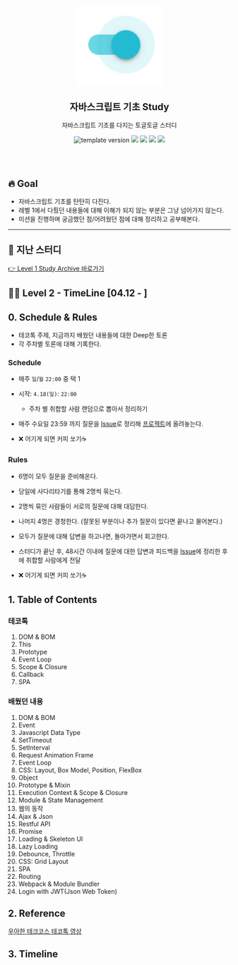 <p align="middle" >
  <img width="200px;" src="./src/images/toggle-toggle.png"/>
</p>
<h2 align="middle">자바스크립트 기초 Study</h2>
<p align="middle">자바스크립트 기초를 다지는 토글토글 스터디</p>
<p align="middle">
<img src="https://img.shields.io/badge/version-1.0.0-blue?style=flat-square" alt="template version"/>
<img src="https://img.shields.io/badge/language-html-red.svg?style=flat-square"/>
<img src="https://img.shields.io/badge/language-css-blue.svg?style=flat-square"/>
<img src="https://img.shields.io/badge/language-js-yellow.svg?style=flat-square"/>
<a href="https://github.com/daybrush/moveable/blob/master/LICENSE" target="_blank">
  <img src="https://img.shields.io/github/license/daybrush/moveable.svg?style=flat-square&label=license&color=08CE5D"/>
  </a>
</p>
<br/>
<br/>

## 🔥 Goal

- 자바스크립트 기초를 탄탄히 다진다.
- 레벨 1에서 다뤘던 내용들에 대해 이해가 되지 않는 부분은 그냥 넘어가지 않는다.
- 미션을 진행하며 궁금했던 점/어려웠던 점에 대해 정리하고 공부해본다.

---

## 🧡 지난 스터디

<a href="./Level 1 /README.md">👉 Level 1 Study Archive 바로가기 </a>

## 🐛🐛 Level 2 - TimeLine [04.12 - ]

## 0. Schedule & Rules

- 테코톡 주제, 지금까지 배웠던 내용들에 대한 Deep한 토론
- 각 주차별 토론에 대해 기록한다.

### Schedule 
- 매주 `일`/`월` `22:00` 중 택 1
- 시작: `4.18(일)`: `22:00`
  - 주차 별 취합할 사람 랜덤으로 뽑아서 정리하기

- 매주 수요일 23:59 까지 질문을 [Issue](https://github.com/toggle-toggle/javascript-basic/issues)로 정리해 [프로젝트](https://github.com/toggle-toggle/javascript-basic/projects/1)에 올려놓는다.
- ❌ 어기게 되면 커피 쏘기☕️



### Rules
- 6명이 모두 질문을 준비해온다.
- 당일에 사다리타기를 통해 2명씩 묶는다.
- 2명씩 묶인 사람들이 서로의 질문에 대해 대답한다. 
- 나머지 4명은 경청한다. (잘못된 부분이나 추가 질문이 있다면 끝나고 물어본다.)
- 모두가 질문에 대해 답변을 하고나면, 돌아가면서 회고한다.

- 스터디가 끝난 후, 48시간 이내에 질문에 대한 답변과 피드백을 [Issue](https://github.com/toggle-toggle/javascript-basic/issues)에 정리한 후에 취합할 사람에게 전달
- ❌ 어기게 되면 커피 쏘기☕️


## 1. Table of Contents

### 테코톡

1. DOM & BOM
2. This
3. Prototype
4. Event Loop
5. Scope & Closure
6. Callback
7. SPA

### 배웠던 내용

1. DOM & BOM
2. Event
3. Javascript Data Type
4. SetTimeout
5. SetInterval
6. Request Animation Frame
7. Event Loop
8. CSS: Layout, Box Model, Position, FlexBox
9. Object
10. Prototype & Mixin
11. Execution Context & Scope & Closure
12. Module & State Management
13. 웹의 동작
14. Ajax & Json
15. Restful API
16. Promise
17. Loading & Skeleton UI
18. Lazy Loading
19. Debounce, Throttle
20. CSS: Grid Layout
21. SPA
22. Routing
23. Webpack & Module Bundler
24. Login with JWT(Json Web Token)

## 2. Reference

[우아한 테크코스 테코톡 영상](https://www.youtube.com/playlist?list=PLgXGHBqgT2TvpJ_p9L_yZKPifgdBOzdVH)

## 3. Timeline
